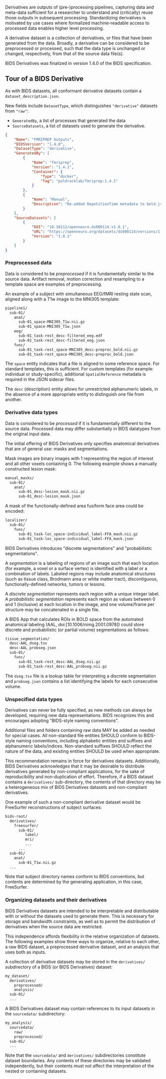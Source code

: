 Derivatives are outputs of (pre-)processing pipelines, capturing data
and meta-data sufficient for a researcher to understand
and (critically) reuse those outputs in subsequent processing.
Standardizing derivatives is motivated by use cases where formalized machine-readable access
to processed data enables higher level processing.

A derivative dataset is a collection of derivatives, or files that have been generated from the data.
Broadly, a derivative can be considered to be preprocessed or processed,
such that the data type is unchanged or changed, respectively, from that of the source data file(s).

BIDS Derivatives was finalized in version 1.4.0 of the BIDS specification.

## Tour of a BIDS Derivative

As with BIDS datasets, all conformant derivative datasets contain a `dataset_description.json`.

New fields include `DatasetType`, which distinguishes `"derivative"` datasets from `"raw"`:

-   `GeneratedBy`, a list of processes that generated the data
-   `SourceDatasets`, a list of datasets used to generate the derivative.

```json
{
    "Name": "FMRIPREP Outputs",
    "BIDSVersion": "1.4.0",
    "DatasetType": "derivative",
    "GeneratedBy": [
        {
            "Name": "fmriprep",
            "Version": "1.4.1",
            "Container": {
                "Type": "docker",
                "Tag": "poldracklab/fmriprep:1.4.1"
            }
        },
        {
            "Name": "Manual",
            "Description": "Re-added RepetitionTime metadata to bold.json files"
        }
    ],
    "SourceDatasets": [
        {
            "DOI": "10.18112/openneuro.ds000114.v1.0.1",
            "URL": "https://openneuro.org/datasets/ds000114/versions/1.0.1",
            "Version": "1.0.1"
        }
    ]
}
```

### Preprocessed data

Data is considered to be _preprocessed_ if it is fundamentally similar to the source data.
Artifact removal, motion correction and resampling to a template space are examples of preprocessing.

An example of a subject with simultaneous EEG/fMRI resting state scan,
aligned along with a T1w image to the MNI305 template:

```bash
pipeline1/
  sub-01/
    anat/
      sub-01_space-MNI305_T1w.nii.gz
      sub-01_space-MNI305_T1w.json
    eeg/
      sub-01_task-rest_desc-filtered_eeg.edf
      sub-01_task-rest_desc-filtered_eeg.json
    func/
      sub-01_task-rest_space-MNI305_desc-preproc_bold.nii.gz
      sub-01_task-rest_space-MNI305_desc-preproc_bold.json
```

The `space` entity indicates that a file is aligned to some reference space.
For standard templates, this is sufficient.
For custom templates (for example: individual or study-specific),
additional `SpatialReference` metadata is required in the JSON sidecar files.

The `desc` (description) entity allows for unrestricted alphanumeric labels,
in the absence of a more appropriate entity to distinguish one file from another.

### Derivative data types

Data is considered to be _processed_ if it is fundamentally different to the source data.
Processed data may differ substantially in BIDS datatypes from the original input data.

The initial offering of BIDS Derivatives only specifies anatomical derivatives
that are of general use: masks and segmentations.

Mask images are binary images with 1 representing the region of interest
and all other voxels containing 0.
The following example shows a manually constructed lesion mask:

```bash
manual_masks/
  sub-01/
    anat/
      sub-01_desc-lesion_mask.nii.gz
      sub-01_desc-lesion_mask.json
```

A mask of the functionally-defined area fusiform face area could be encoded:

```bash
localizer/
  sub-01/
    func/
      sub-01_task-loc_space-individual_label-FFA_mask.nii.gz
      sub-01_task-loc_space-individual_label-FFA_mask.json
```

BIDS Derivatives introduces "discrete segmentations" and "probabilistic segmentations".

A _segmentation_ is a labeling of regions of an image such that each location
(for example, a voxel or a surface vertex) is identified with a label or a combination of labels.
Labeled regions may include anatomical structures
(such as tissue class, Brodmann area or white matter tract), discontiguous,
functionally-defined networks, tumors or lesions.

A _discrete segmentation_ represents each region with a unique integer label.
A _probabilistic segmentation_ represents each region as values between 0 and 1
(inclusive) at each location in the image, and one volume/frame per structure
may be concatenated in a single file.

A BIDS App that calculates ROIs in BOLD space from the automated anatomical
labeling (AAL, doi:[10.1006/nimg.2001.0978]) could store discrete
and probabilistic (or partial volume) segmentations as follows:

```bash
tissue_segmentation/
  desc-AAL_dseg.tsv
  desc-AAL_probseg.json
  sub-01/
    func/
      sub-01_task-rest_desc-AAL_dseg.nii.gz
      sub-01_task-rest_desc-AAL_probseg.nii.gz
```

The `dseg.tsv` file is a lookup table for interpreting a discrete segmentation
and `probseg.json` contains a list identifying the labels for each consecutive volume.

### Unspecified data types

Derivatives can never be fully specified, as new methods can always be developed,
requiring new data representations.
BIDS recognizes this and encourages adopting "BIDS-style naming conventions".

Additional files and folders containing raw data MAY be added as needed for special cases.
All non-standard file entities SHOULD conform to BIDS-style naming conventions,
including alphabetic entities and suffixes and alphanumeric labels/indices.
Non-standard suffixes SHOULD reflect the nature of the data,
and existing entities SHOULD be used when appropriate.

This recommendation remains in force for derivatives datasets.
Additionally, BIDS Derivatives acknowledges that it may be desirable
to distribute derivatives generated by non-compliant applications,
for the sake of reproducibility and non-duplication of effort.
Therefore, if a BIDS dataset contains a `derivatives/` sub-directory,
the contents of that directory may be a heterogeneous mix of BIDS Derivatives datasets
and non-compliant derivatives.

One example of such a non-compliant derivative dataset would be FreeSurfer reconstructions of subject surfaces:

```bash
bids-root/
  derivatives/
    freesurfer/
      sub-01/
         label/
         mri/
         ...
      ...
  sub-01/
    anat/
      sub-01_T1w.nii.gz
  ...
```

Note that subject directory names conform to BIDS conventions,
but contents are determined by the generating application, in this case, FreeSurfer.

### Organizing datasets and their derivatives

BIDS Derivatives datasets are intended to be interpretable and distributable
with or without the datasets used to generate them.
This is necessary for storage and bandwidth constraints,
as well as to permit the distribution of derivatives when the source data are restricted.

This independence affords flexibility in the relative organization of datasets.
The following examples show three ways to organize, relative to each other,
a raw BIDS dataset, a preprocessed derivative dataset, and an analysis that uses both as inputs.

A collection of derivative datasets may be stored in the `derivatives/` subdirectory
of a BIDS (or BIDS Derivatives) dataset:

```bash
my_dataset/
  derivatives/
    preprocessed/
    analysis/
  sub-01/
  ...
```

A BIDS Derivatives dataset may contain references to its input datasets
in the `sourcedata/` subdirectory:

```bash
my_analysis/
  sourcedata/
    raw/
    preprocessed/
  sub-01/
  ...
```

Note that the `sourcedata/` and `derivatives/` subdirectories constitute dataset boundaries.
Any contents of these directories may be validated independently,
but their contents must not affect the interpretation of the nested or containing datasets.

<!-- TODO derivatives JSON -->
